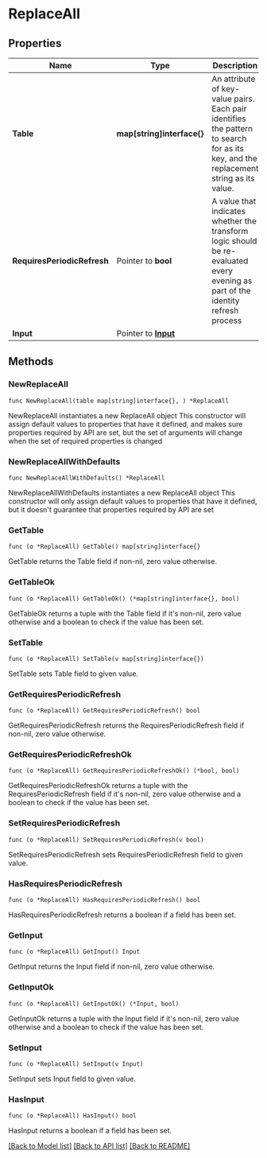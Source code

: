 # ReplaceAll

## Properties

Name | Type | Description | Notes
------------ | ------------- | ------------- | -------------
**Table** | **map[string]interface{}** | An attribute of key-value pairs. Each pair identifies the pattern to search for as its key, and the replacement string as its value. | 
**RequiresPeriodicRefresh** | Pointer to **bool** | A value that indicates whether the transform logic should be re-evaluated every evening as part of the identity refresh process | [optional] [default to false]
**Input** | Pointer to [**Input**](Input.md) |  | [optional] 

## Methods

### NewReplaceAll

`func NewReplaceAll(table map[string]interface{}, ) *ReplaceAll`

NewReplaceAll instantiates a new ReplaceAll object
This constructor will assign default values to properties that have it defined,
and makes sure properties required by API are set, but the set of arguments
will change when the set of required properties is changed

### NewReplaceAllWithDefaults

`func NewReplaceAllWithDefaults() *ReplaceAll`

NewReplaceAllWithDefaults instantiates a new ReplaceAll object
This constructor will only assign default values to properties that have it defined,
but it doesn't guarantee that properties required by API are set

### GetTable

`func (o *ReplaceAll) GetTable() map[string]interface{}`

GetTable returns the Table field if non-nil, zero value otherwise.

### GetTableOk

`func (o *ReplaceAll) GetTableOk() (*map[string]interface{}, bool)`

GetTableOk returns a tuple with the Table field if it's non-nil, zero value otherwise
and a boolean to check if the value has been set.

### SetTable

`func (o *ReplaceAll) SetTable(v map[string]interface{})`

SetTable sets Table field to given value.


### GetRequiresPeriodicRefresh

`func (o *ReplaceAll) GetRequiresPeriodicRefresh() bool`

GetRequiresPeriodicRefresh returns the RequiresPeriodicRefresh field if non-nil, zero value otherwise.

### GetRequiresPeriodicRefreshOk

`func (o *ReplaceAll) GetRequiresPeriodicRefreshOk() (*bool, bool)`

GetRequiresPeriodicRefreshOk returns a tuple with the RequiresPeriodicRefresh field if it's non-nil, zero value otherwise
and a boolean to check if the value has been set.

### SetRequiresPeriodicRefresh

`func (o *ReplaceAll) SetRequiresPeriodicRefresh(v bool)`

SetRequiresPeriodicRefresh sets RequiresPeriodicRefresh field to given value.

### HasRequiresPeriodicRefresh

`func (o *ReplaceAll) HasRequiresPeriodicRefresh() bool`

HasRequiresPeriodicRefresh returns a boolean if a field has been set.

### GetInput

`func (o *ReplaceAll) GetInput() Input`

GetInput returns the Input field if non-nil, zero value otherwise.

### GetInputOk

`func (o *ReplaceAll) GetInputOk() (*Input, bool)`

GetInputOk returns a tuple with the Input field if it's non-nil, zero value otherwise
and a boolean to check if the value has been set.

### SetInput

`func (o *ReplaceAll) SetInput(v Input)`

SetInput sets Input field to given value.

### HasInput

`func (o *ReplaceAll) HasInput() bool`

HasInput returns a boolean if a field has been set.


[[Back to Model list]](../README.md#documentation-for-models) [[Back to API list]](../README.md#documentation-for-api-endpoints) [[Back to README]](../README.md)


